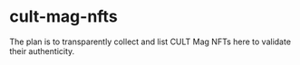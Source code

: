 # cult-mag-nfts
The plan is to transparently collect and list CULT Mag NFTs here to validate their authenticity.
